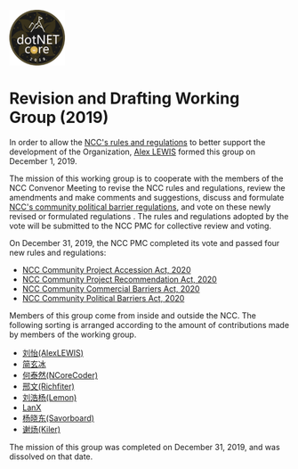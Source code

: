<p>
    <a href="https://www.dotnetcore.xyz" target="_blank" title="Home of .NET Core Community">
        <img width="100" src="revision-and-drafting-working-group-2019.png" />
    </a>
</p>

# Revision and Drafting Working Group (2019)

In order to allow the [NCC's rules and regulations](../rules-index.md) to better support the development of the Organization, [Alex LEWIS](https://alexinea.com) formed this group on December 1, 2019.

The mission of this working group is to cooperate with the members of the NCC Convenor Meeting to revise the NCC rules and regulations, review the amendments and make comments and suggestions, discuss and formulate [NCC's community political barrier regulations](../rules/community-political-barriers-act-2020.md), and vote on these newly revised or formulated regulations . The rules and regulations adopted by the vote will be submitted to the NCC PMC for collective review and voting.

On December 31, 2019, the NCC PMC completed its vote and passed four new rules and regulations:

- [NCC Community Project Accession Act, 2020](../rules/community-project-accession-act-2020.md)
- [NCC Community Project Recommendation Act, 2020](../rules/community-project-recommendation-act-2020.md)
- [NCC Community Commercial Barriers Act, 2020](../rules/community-commercial-barriers-act-2020.md)
- [NCC Community Political Barriers Act, 2020](../rules/community-political-barriers-act-2020.md)

Members of this group come from inside and outside the NCC. The following sorting is arranged according to the amount of contributions made by members of the working group.

- [刘怡(AlexLEWIS)](https://github.com/alexinea)
- [简玄冰](https://github.com/jianxuanbing)
- [何泰然(NCoreCoder)](https://github.com/htrlq/)
- [邢文(Richfiter)](https://github.com/xingwen1987)
- [刘浩杨(Lemon)](https://github.com/liuhaoyang)
- [LanX](https://github.com/NMSAzulX)
- [杨晓东(Savorboard)](https://github.com/yang-xiaodong)
- [谢炀(Kiler)](https://github.com/kiler398)

The mission of this group was completed on December 31, 2019, and was dissolved on that date.
